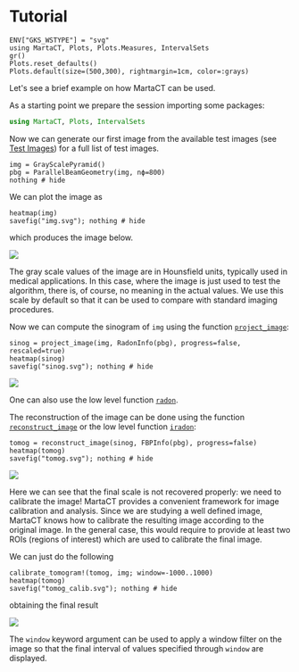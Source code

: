 # Tutorial

```@setup ex_img
ENV["GKS_WSTYPE"] = "svg"
using MartaCT, Plots, Plots.Measures, IntervalSets
gr()
Plots.reset_defaults()
Plots.default(size=(500,300), rightmargin=1cm, color=:grays)
```

Let's see a brief example on how MartaCT can be used.

As a starting point we prepare the session importing some
packages:

```julia
using MartaCT, Plots, IntervalSets
```

Now we can generate our first image from the available test
images (see [Test Images](@ref)) for a full list of test
images.

```@example ex_img
img = GrayScalePyramid()
pbg = ParallelBeamGeometry(img, nϕ=800)
nothing # hide
```

We can plot the image as

```@example ex_img
heatmap(img)
savefig("img.svg"); nothing # hide
```

which produces the image below.

![](img.svg)

The gray scale values of the image are in Hounsfield units,
typically used in medical applications. In this case, where
the image is just used to test the algorithm, there is, of
course, no meaning in the actual values. We use this scale
by default so that it can be used to compare with standard
imaging procedures.

Now we can compute the sinogram of `img` using the function
[`project_image`](@ref):

```@example ex_img
sinog = project_image(img, RadonInfo(pbg), progress=false, rescaled=true)
heatmap(sinog)
savefig("sinog.svg"); nothing # hide
```

![](sinog.svg)

One can also use the low level function [`radon`](@ref).

The reconstruction of the image can be done using the
function [`reconstruct_image`](@ref) or the low level
function [`iradon`](@ref):

```@example ex_img
tomog = reconstruct_image(sinog, FBPInfo(pbg), progress=false)
heatmap(tomog)
savefig("tomog.svg"); nothing # hide
```

![](tomog.svg)

Here we can see that the final scale is not recovered
properly: we need to calibrate the image! MartaCT provides a
convenient framework for image calibration and analysis.
Since we are studying a well defined image, MartaCT knows how
to calibrate the resulting image according to the original
image. In the general case, this would require to provide at
least two ROIs (regions of interest) which are used to
calibrate the final image.

We can just do the following

```@example ex_img
calibrate_tomogram!(tomog, img; window=-1000..1000)
heatmap(tomog)
savefig("tomog_calib.svg"); nothing # hide
```

obtaining the final result

![](tomog_calib.svg)

The `window` keyword argument can be used to apply a window
filter on the image so that the final interval of values
specified through `window` are displayed.
